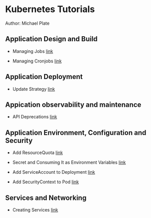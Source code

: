 # Kubernetes Tutorials

Author: Michael Plate

## Application Design and Build

- Managing Jobs [link](application-design-and-build/managing-jobs/README.md)

- Managing Cronjobs [link](application-design-and-build/managing-cronjobs/README.md)

## Application Deployment

- Update Strategy [link](application-deployment/update-strategy/README.md)

## Appication observability and maintenance

- API Deprecations [link](application-observability-and-maintenance/api-deprecations/README.md)

## Application Environment, Configuration and Security

- Add ResourceQuota [link](application-environment-configuration-and-security/add-resourcequota/README.md)

- Secret and Consuming It as Environment Variables [link](application-environment-configuration-and-security/secret-and-consuming-as-env-variables/README.md)

- Add ServiceAccount to Deployment [link](application-environment-configuration-and-security/add-sa-to-deployment/README.md)

- Add SecurityContext to Pod [link](application-environment-configuration-and-security/add-add-securitycontext-to-pod/README.md)

## Services and Networking

- Creating Services [link](services-networking/creating-services/README.md)
